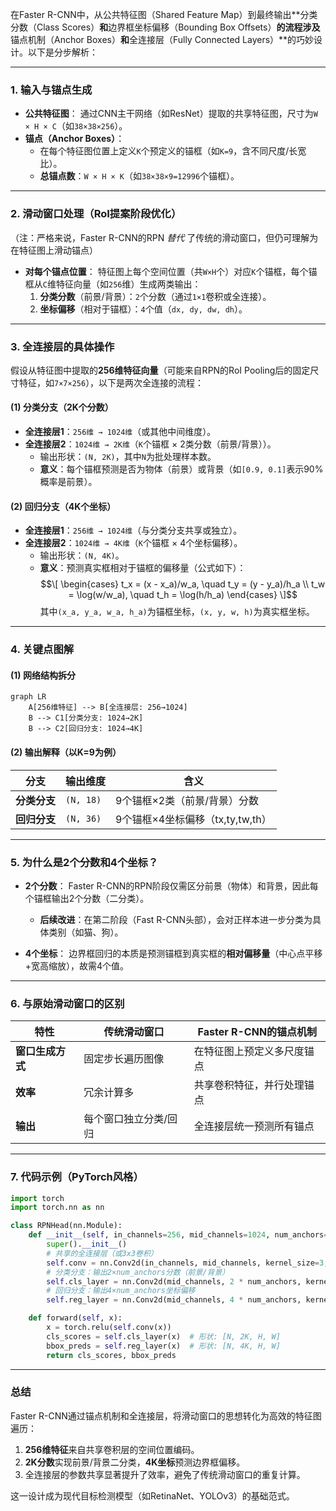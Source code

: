 在Faster R-CNN中，从公共特征图（Shared Feature Map）到最终输出**分类分数（Class Scores）**和**边界框坐标偏移（Bounding Box Offsets）**的流程涉及**锚点机制（Anchor Boxes）**和**全连接层（Fully Connected Layers）**的巧妙设计。以下是分步解析：

---

### **1. 输入与锚点生成**
- **公共特征图**：
  通过CNN主干网络（如ResNet）提取的共享特征图，尺寸为`W × H × C`（如`38×38×256`）。
- **锚点（Anchor Boxes）**：
  - 在每个特征图位置上定义`K`个预定义的锚框（如`K=9`，含不同尺度/长宽比）。
  - **总锚点数**：`W × H × K`（如`38×38×9=12996`个锚框）。

---

### **2. 滑动窗口处理（RoI提案阶段优化）**
（注：严格来说，Faster R-CNN的RPN *替代* 了传统的滑动窗口，但仍可理解为在特征图上滑动锚点）
- **对每个锚点位置**：
  特征图上每个空间位置（共`W×H`个）对应`K`个锚框，每个锚框从`C`维特征向量（如`256`维）生成两类输出：
  1. **分类分数**（前景/背景）：`2`个分数（通过`1×1`卷积或全连接）。
  2. **坐标偏移**（相对于锚框）：`4`个值（`dx, dy, dw, dh`）。

---

### **3. 全连接层的具体操作**
假设从特征图中提取的**256维特征向量**（可能来自RPN的RoI Pooling后的固定尺寸特征，如`7×7×256`），以下是两次全连接的流程：

#### **(1) 分类分支（2K个分数）**
- **全连接层1**：`256维 → 1024维`（或其他中间维度）。
- **全连接层2**：`1024维 → 2K维`（`K`个锚框 × 2类分数（前景/背景））。
  - 输出形状：`(N, 2K)`，其中`N`为批处理样本数。
  - **意义**：每个锚框预测是否为物体（前景）或背景（如`[0.9, 0.1]`表示90%概率是前景）。

#### **(2) 回归分支（4K个坐标）**
- **全连接层1**：`256维 → 1024维`（与分类分支共享或独立）。
- **全连接层2**：`1024维 → 4K维`（`K`个锚框 × 4个坐标偏移）。
  - 输出形状：`(N, 4K)`。
  - **意义**：预测真实框相对于锚框的偏移量（公式如下）：
    $$\[
    \begin{cases}
    t_x = (x - x_a)/w_a, \quad t_y = (y - y_a)/h_a \\
    t_w = \log(w/w_a), \quad t_h = \log(h/h_a)
    \end{cases}
    \]$$
    其中`(x_a, y_a, w_a, h_a)`为锚框坐标，`(x, y, w, h)`为真实框坐标。

---

### **4. 关键点图解**
#### **(1) 网络结构拆分**
```mermaid
graph LR
    A[256维特征] --> B[全连接层: 256→1024]
    B --> C1[分类分支: 1024→2K]
    B --> C2[回归分支: 1024→4K]
```

#### **(2) 输出解释（以K=9为例）**
| 分支         | 输出维度  | 含义                             |
| ------------ | --------- | -------------------------------- |
| **分类分支** | `(N, 18)` | 9个锚框×2类（前景/背景）分数     |
| **回归分支** | `(N, 36)` | 9个锚框×4坐标偏移（tx,ty,tw,th） |

---

### **5. 为什么是2个分数和4个坐标？**
- **2个分数**：
  Faster R-CNN的RPN阶段仅需区分前景（物体）和背景，因此每个锚框输出2个分数（二分类）。
  - **后续改进**：在第二阶段（Fast R-CNN头部），会对正样本进一步分类为具体类别（如猫、狗）。

- **4个坐标**：
  边界框回归的本质是预测锚框到真实框的**相对偏移量**（中心点平移+宽高缩放），故需4个值。

---

### **6. 与原始滑动窗口的区别**
| **特性**         | 传统滑动窗口          | Faster R-CNN的锚点机制     |
| ---------------- | --------------------- | -------------------------- |
| **窗口生成方式** | 固定步长遍历图像      | 在特征图上预定义多尺度锚点 |
| **效率**         | 冗余计算多            | 共享卷积特征，并行处理锚点 |
| **输出**         | 每个窗口独立分类/回归 | 全连接层统一预测所有锚点   |

---

### **7. 代码示例（PyTorch风格）**
```python
import torch
import torch.nn as nn

class RPNHead(nn.Module):
    def __init__(self, in_channels=256, mid_channels=1024, num_anchors=9):
        super().__init__()
        # 共享的全连接层（或3x3卷积）
        self.conv = nn.Conv2d(in_channels, mid_channels, kernel_size=3, padding=1)
        # 分类分支：输出2×num_anchors分数（前景/背景）
        self.cls_layer = nn.Conv2d(mid_channels, 2 * num_anchors, kernel_size=1)
        # 回归分支：输出4×num_anchors坐标偏移
        self.reg_layer = nn.Conv2d(mid_channels, 4 * num_anchors, kernel_size=1)

    def forward(self, x):
        x = torch.relu(self.conv(x))
        cls_scores = self.cls_layer(x)  # 形状: [N, 2K, H, W]
        bbox_preds = self.reg_layer(x)  # 形状: [N, 4K, H, W]
        return cls_scores, bbox_preds
```

---

### **总结**
Faster R-CNN通过锚点机制和全连接层，将滑动窗口的思想转化为高效的特征图遍历：
1. **256维特征**来自共享卷积层的空间位置编码。
2. **2K分数**实现前景/背景二分类，**4K坐标**预测边界框偏移。
3. 全连接层的参数共享显著提升了效率，避免了传统滑动窗口的重复计算。

这一设计成为现代目标检测模型（如RetinaNet、YOLOv3）的基础范式。